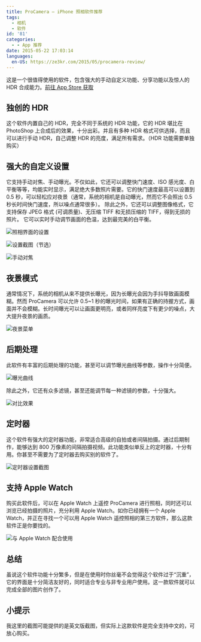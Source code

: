 ```yaml
---
title: ProCamera – iPhone 照相软件推荐
tags:
  - 相机
  - 软件
id: '81'
categories:
  - - App 推荐
date: 2015-05-22 17:03:14
languages:
  en-US: https://ze3kr.com/2015/05/procamera-review/
---
```


这是一个很值得使用的软件，包含强大的手动自定义功能、分享功能以及惊人的 HDR 合成能力。[前往 App Store 获取](https://apps.apple.com/cn/app/procamera-capture-the-moment/id694647259?at=10lJIS)

## 独创的 HDR

这个软件内置自己的 HDR，完全不同于系统的 HDR 功能，它的 HDR 堪比在 PhotoShop 上合成后的效果，十分出彩。并且有多种 HDR 格式可供选择，而且可以进行手动 HDR，自己调整 HDR 的亮度，满足所有需求。（HDR 功能需要单独购买）

## 强大的自定义设置

它支持手动对焦、手动<!-- more -->曝光。不仅如此，它还可以调整快门速度、ISO 感光度、白平衡等等，均能实时显示，满足绝大多数照片需要。它的快门速度最高可以设置到 0.5 秒，可以轻松应对夜景（通常，系统的相机是自动曝光，然而它不会照出 0.5 秒长时间快门速度，所以噪点通常很多）。 除此之外，它还可以调整图像格式，它支持保存 JPEG 格式 (可调质量)、无压缩 TIFF 和无损压缩的 TIFF，得到无损的照片。 它可以实时手动调节画面的色温，达到最完美的白平衡。

![照相界面的设置](https://cdn.ze3kr.com/6T-behmofKYLsxlrK0l_MQ/23d990e0-069e-4e5a-6241-735c4ef79c00/large)

![设置截图（节选）](https://cdn.ze3kr.com/6T-behmofKYLsxlrK0l_MQ/2a08e3bc-3bfa-420d-66f1-23c518b4dd00/large)

![手动对焦](https://cdn.ze3kr.com/6T-behmofKYLsxlrK0l_MQ/a81ba9e1-def4-4662-e7c0-061945596500/large)

## 夜景模式

通常情况下，系统的相机从来不提供长曝光，因为长曝光会因为手抖导致画面模糊。然而 ProCamera 可以允许 0.5~1 秒的曝光时间，如果有正确的持握方式，画面并不会模糊。长时间曝光可以让画面更明亮，或者同样亮度下有更少的噪点，大大提升夜景的画质。

![夜景菜单](https://cdn.ze3kr.com/6T-behmofKYLsxlrK0l_MQ/1bc7135a-8786-4c80-e427-f18de8e1ea00/large)

## 后期处理

此软件有丰富的后期处理的功能，甚至可以调节曝光曲线等参数，操作十分简便。

![曝光曲线](https://cdn.ze3kr.com/6T-behmofKYLsxlrK0l_MQ/33d5532c-c1e0-4a37-6c0e-a53b1200b100/large)

除此之外，它还有众多滤镜，甚至还能调节每一种滤镜的参数，十分强大。

![对比效果](https://cdn.ze3kr.com/6T-behmofKYLsxlrK0l_MQ/135b9b77-8903-4381-c69a-f87fc5634200/large)

## 定时器

这个软件有强大的定时器功能，非常适合高级的自拍或者间隔拍摄。通过后期制作，能够达到 800 万像素的间隔拍摄视频。此功能类似单反上的定时器，十分有用。你甚至不需要为了定时器去购买别的软件了。

![定时器设置截图](https://cdn.ze3kr.com/6T-behmofKYLsxlrK0l_MQ/d1f1ff67-11a0-452e-f1cf-b14b404ed000/large)

## 支持 Apple Watch

购买此软件后，可以在 Apple Watch 上遥控 ProCamera 进行照相，同时还可以浏览已经拍摄的照片，充分利用 Apple Watch。如你已经拥有一个 Apple Watch，并正在寻找一个可以用 Apple Watch 遥控照相的第三方软件，那么这款软件正是你要找的。 

![与 Apple Watch 配合使用](https://cdn.ze3kr.com/6T-behmofKYLsxlrK0l_MQ/e0ffe314-50cd-4a5b-8ba4-a1ca66c47700/large)

## 总结

虽说这个软件功能十分繁多，但是在使用时你丝毫不会觉得这个软件过于“沉重”，它的界面是十分简洁友好的，同时适合专业与非专业用户使用。这一款软件就可以完成全部的图片创作了。

## 小提示

我这里的截图可能提供的是英文版截图，但实际上这款软件是完全支持中文的，可放心购买。
